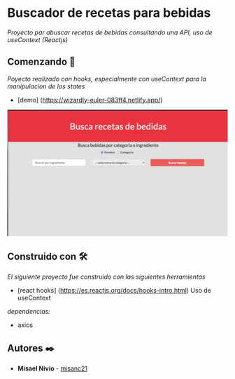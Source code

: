 # Buscador de recetas para bebidas
_Proyecto par abuscar recetas de bebidas consultando una API, uso de useContext (Reactjs)_ 

## Comenzando 🚀
_Poyecto realizado con hooks, especialmente con useContext para la manipulacion de los states_ 

* [demo] (https://wizardly-euler-083ff4.netlify.app/)

![myimage-alt-tag](/imagen.png)

## Construido con 🛠️
_El siguiente proyecto fue construido con las siguientes herramientas_
* [react hooks] (https://es.reactjs.org/docs/hooks-intro.html) Uso de useContext

_dependencias:_
* axios


## Autores ✒️

* **Misael Nivio**  - [misanc21](https://github.com/misanc21)
